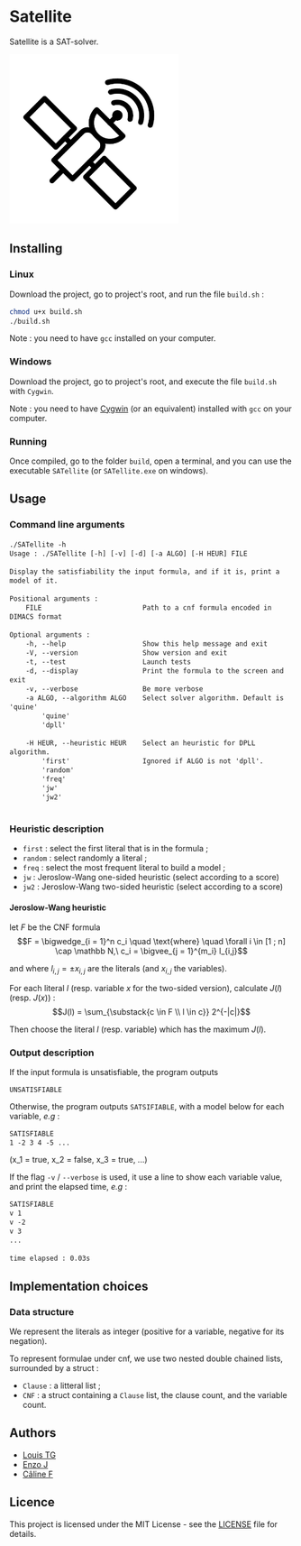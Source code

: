 # Satellite
Satellite is a SAT-solver.

<img src="Style/satellite_white_surround.png" alt="Satellite_logo" width="300"/>

## Installing
### Linux
Download the project, go to project's root, and run the file `build.sh` :
```bash
chmod u+x build.sh
./build.sh
```

Note : you need to have `gcc` installed on your computer.

### Windows
Download the project, go to project's root, and execute the file `build.sh` with `Cygwin`.

Note : you need to have [Cygwin](https://www.cygwin.com) (or an equivalent) installed with `gcc` on your computer.

### Running
Once compiled, go to the folder `build`, open a terminal, and you can use the executable `SATellite` (or `SATellite.exe` on windows).

## Usage
### Command line arguments
```
./SATellite -h
Usage : ./SATellite [-h] [-v] [-d] [-a ALGO] [-H HEUR] FILE

Display the satisfiability the input formula, and if it is, print a model of it.

Positional arguments :
    FILE                         Path to a cnf formula encoded in DIMACS format

Optional arguments :
    -h, --help                   Show this help message and exit
    -V, --version                Show version and exit
    -t, --test                   Launch tests
    -d, --display                Print the formula to the screen and exit
    -v, --verbose                Be more verbose
    -a ALGO, --algorithm ALGO    Select solver algorithm. Default is 'quine'
        'quine'
        'dpll'
        
    -H HEUR, --heuristic HEUR    Select an heuristic for DPLL algorithm.
        'first'                  Ignored if ALGO is not 'dpll'.
        'random'
        'freq'
        'jw'
        'jw2'
                                 
```

### Heuristic description
- `first` : select the first literal that is in the formula ;
- `random` : select randomly a literal ;
- `freq` : select the most frequent literal to build a model ;
- `jw` : Jeroslow-Wang one-sided heuristic (select according to a score)
- `jw2` : Jeroslow-Wang two-sided heuristic (select according to a score)

#### Jeroslow-Wang heuristic
let $F$ be the CNF formula
$$F = \bigwedge_{i = 1}^n c_i \quad \text{where} \quad \forall i \in [1 ; n] \cap \mathbb N,\ c_i = \bigvee_{j = 1}^{m_i} l_{i,j}$$

and where $l_{i,j} = \pm x_{i, j}$ are the literals (and $x_{i,j}$ the variables).

For each literal $l$ (resp. variable $x$ for the two-sided version), calculate $J(l)$ (resp. $J(x)$) :
$$J(l) = \sum_{\substack{c \in F \\ l \in c}} 2^{-|c|}$$

Then choose the literal $l$ (resp. variable) which has the maximum $J(l)$.


### Output description
If the input formula is unsatisfiable, the program outputs
```
UNSATISFIABLE
```

Otherwise, the program outputs `SATSIFIABLE`, with a model below for each variable, *e.g* :

```
SATISFIABLE
1 -2 3 4 -5 ...
```
(x_1 = true, x_2 = false, x_3 = true, ...)

If the flag `-v` / `--verbose` is used, it use a line to show each variable value, and print the elapsed time, *e.g* :

```
SATISFIABLE
v 1
v -2
v 3
...

time elapsed : 0.03s
```

## Implementation choices
### Data structure

We represent the literals as integer (positive for a variable, negative for its negation).

To represent formulae under cnf, we use two nested double chained lists, surrounded by a struct :
- `Clause` : a litteral list ;
- `CNF` : a struct containing a `Clause` list, the clause count, and the variable count.


## Authors
- [Louis TG](https://github.com/lasercata)
- [Enzo J](https://github.com/Prog-up)
- [Câline F](https://github.com/Naory03)

## Licence
This project is licensed under the MIT License - see the [LICENSE](LICENSE) file for details.

